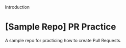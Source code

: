 Introduction
# [Sample Repo] PR Practice
A sample repo for practicing how to create Pull Requests.

